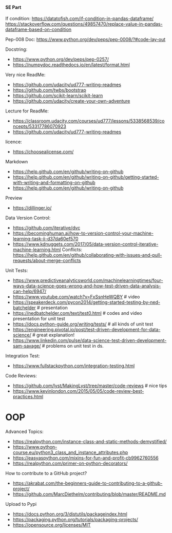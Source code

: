 #### SE Part


If condition: 
https://datatofish.com/if-condition-in-pandas-dataframe/
https://stackoverflow.com/questions/49857470/replace-value-in-pandas-dataframe-based-on-condition

Pep-008 Doc:
https://www.python.org/dev/peps/pep-0008/?#code-lay-out

Docstring: 
- https://www.python.org/dev/peps/pep-0257/
- https://numpydoc.readthedocs.io/en/latest/format.html

Very nice ReadMe: 
- https://github.com/udacity/ud777-writing-readmes
- https://github.com/twbs/bootstrap
- https://github.com/scikit-learn/scikit-learn
- https://github.com/udacity/create-your-own-adventure

Lecture for ReadMe: 
- https://classroom.udacity.com/courses/ud777/lessons/5338568539/concepts/53317786070923
- https://github.com/udacity/ud777-writing-readmes

licence:
- https://choosealicense.com/

Markdown
- https://help.github.com/en/github/writing-on-github
- https://help.github.com/en/github/writing-on-github/getting-started-with-writing-and-formatting-on-github
- https://help.github.com/en/github/writing-on-github

Preview
- https://dillinger.io/

Data Version Control:
- https://github.com/iterative/dvc
- https://becominghuman.ai/how-to-version-control-your-machine-learning-task-ii-d37da60ef570
- https://www.kdnuggets.com/2017/05/data-version-control-iterative-machine-learning.html
Conflicts: https://help.github.com/en/github/collaborating-with-issues-and-pull-requests/about-merge-conflicts

Unit Tests:
- https://www.predictiveanalyticsworld.com/machinelearningtimes/four-ways-data-science-goes-wrong-and-how-test-driven-data-analysis-can-help/6947/
- https://www.youtube.com/watch?v=FxSsnHeWQBY # video 
- https://speakerdeck.com/pycon2014/getting-started-testing-by-ned-batchelder # presentation 
- https://nedbatchelder.com/text/test0.html  # codes and video presentation for unit test 
- https://docs.python-guide.org/writing/tests/ # all kinds of unit test
- https://engineering.pivotal.io/post/test-driven-development-for-data-science/ # great explanation!
- https://www.linkedin.com/pulse/data-science-test-driven-development-sam-savage/ # problems on unit test in ds.

Integration Test:
- https://www.fullstackpython.com/integration-testing.html

Code Reviews:
- https://github.com/lyst/MakingLyst/tree/master/code-reviews # nice tips
- https://www.kevinlondon.com/2015/05/05/code-review-best-practices.html


# OOP

Advanced Topics:

- https://realpython.com/instance-class-and-static-methods-demystified/
- https://www.python-course.eu/python3_class_and_instance_attributes.php
- https://easyaspython.com/mixins-for-fun-and-profit-cb9962760556
- https://realpython.com/primer-on-python-decorators/


How to contribute to a GitHub project?
- https://akrabat.com/the-beginners-guide-to-contributing-to-a-github-project/
- https://github.com/MarcDiethelm/contributing/blob/master/README.md

Upload to Pypi
- https://docs.python.org/3/distutils/packageindex.html
- https://packaging.python.org/tutorials/packaging-projects/
- https://opensource.org/licenses/MIT

